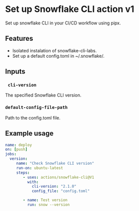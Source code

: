 # Set up Snowflake CLI action v1

Set up snowflake CLI in your CI/CD workflow using pipx.

## Features
- Isolated instalation of snowflake-cli-labs.
- Set up a default config.toml in ~/.snowflake/.

## Inputs

### ` cli-version`

The specified Snowflake CLI version.


### `default-config-file-path`

Path to the config.toml file.


## Example usage

```yaml
name: deploy
on: [push]
jobs:
  version:
     name: "Check Snowflake CLI version"
     run-on: ubuntu-latest
     steps:  
        - uses: actions/snowflake-cli@V1
          with:
            cli-version: "2.1.0"
            config_file: "config.toml"

        - name: Test version
          run: snow --version
```